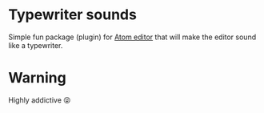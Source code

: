 # Typewriter sounds

Simple fun package (plugin) for [Atom editor](https://atom.io/) that will make the editor sound like a typewriter.

# Warning

Highly addictive :stuck_out_tongue_closed_eyes:
